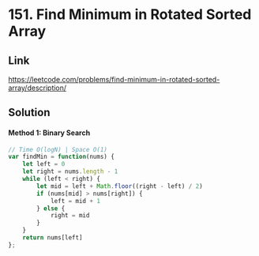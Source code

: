 # 151. Find Minimum in Rotated Sorted Array

## Link
https://leetcode.com/problems/find-minimum-in-rotated-sorted-array/description/

## Solution
#### Method 1: Binary Search
```javascript
// Time O(logN) | Space O(1)
var findMin = function(nums) {
    let left = 0
    let right = nums.length - 1
    while (left < right) {
        let mid = left + Math.floor((right - left) / 2)
        if (nums[mid] > nums[right]) {
            left = mid + 1
        } else {
            right = mid
        }
    }
    return nums[left]
};
```
